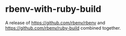# rbenv-with-ruby-build
A release of https://github.com/rbenv/rbenv and https://github.com/rbenv/ruby-build combined together.
